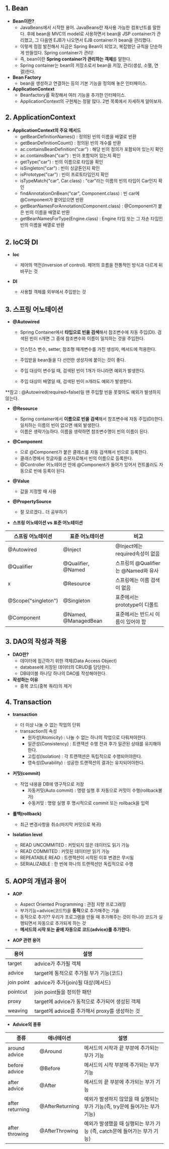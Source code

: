 ## 1. Bean
- **Bean이란?**
	- JavaBeans에서 시작한 용어. JavaBeans란 재사용 가능한 컴포넌트를 말한다. 후에 bean을 MVC의 model로 사용하면서 bean을 JSP container가 관리했고, 그 다음엔 EJB가 나오면서 EJB container가 bean을 관리했다.
	- 이렇게 점점 발전해서 지금은 Spring Bean이 되었고, 복잡했던 규칙을 단순하게 만들었다. Spring container가 관리!
	- 즉, bean이란 **Spring container가 관리하는 객체**를 말한다.
	- Spring container는 bean의 저장소로서 bean을 저장, 관리(생성, 소멸, 연결)한다.
- **Bean Factory**
	- bean을 생성하고 연결하는 등의 기본 기능을 정의해 놓은 인터페이스.
- **ApplicationContext**
	- Beanfactory를 확장해서 여러 기능을 추가한 인터페이스.
	- ApplicationContext의 구현체는 정말 많다. 2번 목록에서 자세하게 알아보자.

## 2. ApplicationContext
- **ApplicationContext의 주요 메서드**
	- getBeanDefinitionNames() : 정의된 빈의 이름을 배열로 반환
	- getBeanDefinitionCount() : 정의된 빈의 개수를 반환
	- ac.containsBeanDefinition("car") : 해당 빈의 정의가 포함되어 있는지 확인
	- ac.containsBean("car") : 빈이 포함되어 있는지 확인
	- getType("car") : 빈의 이름으로 타입을 확인
	- isSingleton("car") : 빈이 싱글톤인지 확인
	- isPrototype("car") : 빈이 프로토타입인지 확인
	- isTypeMatch("car", Car.class) : "car"라는 이름의 빈의 타입이 Car인지 확인
	- findAnnotationOnBean("car", Component.class) : 빈 car에 @Component가 붙어있으면 반환
	- getBeanNamesForAnnotation(Component.class) : @Component가 붙은 빈의 이름을 배열로 반환
	- getBeanNamesForType(Engine.class) : Engine 타입 또는 그 자손 타입인 빈의 이름을 배열로 반환

## 2. IoC와 DI
- **Ioc**
	- 제어의 역전(Inversion of control). 제어의 흐름을 전통적인 방식과 다르게 뒤바꾸는 것

- **DI**
	- 사용할 객체를 외부에서 주입받는 것

## 3. 스프링 어노테이션
- **@Autowired**
	- Spring Container에서 **타입으로 빈을 검색**해서 참조변수에 자동 주입(DI). 검색된 빈이 n개면 그 중에 참조변수와 이름이 일치하는 것을 주입한다.
	- 인스턴스 변수, setter, 참조형 매개변수를 가진 생성자, 메서드에 적용한다.
	- 주입받을 bean들을 다 선언한 생성자에 붙이는 것이 좋다.
	
	- 주입 대상이 변수일 때, 검색된 빈이 1개가 아니라면 예외가 발생한다.
	- 주입 대상이 배열일 때, 검색된 빈이 n개라도 예외가 발생한다.

**참고 : @Autowired(required=false)일 땐 주입할 빈을 못찾아도 예외가 발생하지 않는다.

- **@Resource**
	- Spring container에서 **이름으로 빈을 검색**해서 참조변수에 자동 주입(DI)한다. 일치하는 이름의 빈이 없으면 예외 발생한다.
	- 이름은 생략가능하다. 이름을 생략하면 참조변수명이 빈의 이름이 된다.

- **@Component**
	- <component-scan>으로 @Component가 붙은 클래스를 자동 검색해서 빈으로 등록한다.
	- 클래스명에서 첫글자를 소문자로해서 빈의 이름으로 등록한다.
	- @Controller 어노테이션 안에 @Component가 들어가 있어서 컨트롤러도 자동으로 빈에 등록이 된다.

- **@Value**
	- 값을 지정할 때 사용

- **@PropertySource**
	- 잘 모르겠다.. 더 공부하기

- **스프링 어노테이션 vs 표준 어노테이션**

|스프링 어노테이션|표준 어노테이션|비고|
|---|---|---|
|@Autowired|@Inject|@Inject에는 required속성이 없음|
|@Qualifier|@Qualifier, @Named|스프링의 @Qualifier는 @Named와 유사|
|x|@Resource|스프링에는 이름 검색이 없음|
|@Scope("singleton")|@Singleton|표준에서는 prototype이 디폴트|
|@Component|@Named, @ManagedBean|표준에서는 반드시 이름이 있어야 함|
	
## 3. DAO의 작성과 적용
- **DAO란?**
	- 데이터에 접근하기 위한 객체(Data Access Object)
	- database에 저장된 데이터의 CRUD를 담당한다.
	- DB테이블 하나당 하나의 DAO를 작성해야한다.
- **작성하는 이유**
	- 중복 코드(중복 쿼리)의 제거

## 4. Transaction
- **transaction**
	- 더 이상 나눌 수 없는 작업의 단위
	- transaction의 속성
		- 원자성(Atomicity) : 나눌 수 없는 하나의 작업으로 다뤄져야한다.
		- 일관성(Consistency) : 트랜잭션 수행 전과 후가 일관된 상태를 유지해야한다.
		- 고립성(Isolation) : 각 트랜잭션은 독립적으로 수행되어야한다.
		- 영속성(Durability) : 성공한 트랜잭션의 결과는 유지되어야한다.

- **커밋(commit)**
	- 작업 내용을 DB에 영구적으로 저장
		- 자동커밋(Auto commit) : 명령 실행 후 자동으로 커밋이 수행(rollback불가)
		- 수동커밋 : 명령 실행 후 명시적으로 commit 또는 rollback을 입력
- **롤백(rollback)**
	- 최근 변경사항을 취소(마지막 커밋으로 복귀)

- **Isolation level**
	- READ UNCOMMITED : 커밋되지 않은 데이터도 읽기 가능
	- READ COMMITED : 커밋된 데이터만 읽기 가능
	- REPEATABLE READ : 트랜잭션이 시작된 이후 변경은 무시됨
	- SERIALIZABLE : 한 번에 하나의 트랜잭션만 독립적으로 수행
	
## 5. AOP의 개념과 용어
- **AOP**
	- Aspect Oriented Programming : 관점 지향 프로그래밍
	- 부가기능=advice(코드!!)을 **동적**으로 추가해주는 기술
	- 동적으로 추가?? 우리가 프로그램을 만들 때 추가해주는 것이 아니라 코드가 실행되면서 자동으로 추가되게 하는 것
	- **메서드의 시작 또는 끝에 자동으로 코드(advice)를 추가한다.**

- **AOP 관련 용어**

|용어|설명|
|---|---|
|target|advice가 추가될 객체|
|advice|target에 동적으로 추가될 부가 기능(코드)|
|join point|advice가 추가(join)될 대상(메서드)|
|pointcut|join point들을 정의한 패턴|
|proxy|target에 advice가 동적으로 추가되어 생성된 객체|
|weaving|target에 advice를 추가해서 proxy를 생성하는 것|

- **Advice의 종류**

|종류|애너테이션|설명|
| --- | --- | --- |
|around advice|@Around|메서드의 시작과 끝 부분에 추가되는 부가 기능|
|before advice|@Before|메서드의 시작 부분에 추가되는 부가 기능|
|after advice|@After|메서드의 끝 부분에 추가되는 부가 기능|
|after returning|@AfterReturning|예외가 발생하지 않았을 때 실행되는 부가 기능(즉, try문에 들어가는 부가 기능)|
|after throwing|@AfterThrowing|예외가 발생했을 때 실행되는 부가 기능 (즉, catch문에 들어가는 부가 기능)|
